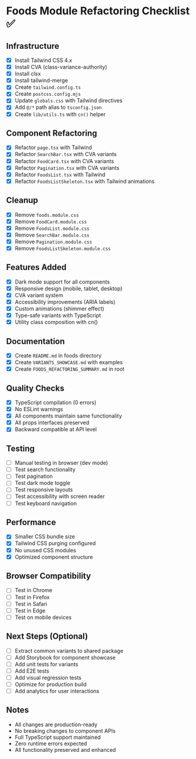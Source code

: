 # Foods Module Refactoring Checklist ✅

## Infrastructure

- [x] Install Tailwind CSS 4.x
- [x] Install CVA (class-variance-authority)
- [x] Install clsx
- [x] Install tailwind-merge
- [x] Create `tailwind.config.ts`
- [x] Create `postcss.config.mjs`
- [x] Update `globals.css` with Tailwind directives
- [x] Add `@/*` path alias to `tsconfig.json`
- [x] Create `lib/utils.ts` with `cn()` helper

## Component Refactoring

- [x] Refactor `page.tsx` with Tailwind
- [x] Refactor `SearchBar.tsx` with CVA variants
- [x] Refactor `FoodCard.tsx` with CVA variants
- [x] Refactor `Pagination.tsx` with CVA variants
- [x] Refactor `FoodsList.tsx` with Tailwind
- [x] Refactor `FoodsListSkeleton.tsx` with Tailwind animations

## Cleanup

- [x] Remove `foods.module.css`
- [x] Remove `FoodCard.module.css`
- [x] Remove `FoodsList.module.css`
- [x] Remove `SearchBar.module.css`
- [x] Remove `Pagination.module.css`
- [x] Remove `FoodsListSkeleton.module.css`

## Features Added

- [x] Dark mode support for all components
- [x] Responsive design (mobile, tablet, desktop)
- [x] CVA variant system
- [x] Accessibility improvements (ARIA labels)
- [x] Custom animations (shimmer effect)
- [x] Type-safe variants with TypeScript
- [x] Utility class composition with cn()

## Documentation

- [x] Create `README.md` in foods directory
- [x] Create `VARIANTS_SHOWCASE.md` with examples
- [x] Create `FOODS_REFACTORING_SUMMARY.md` in root

## Quality Checks

- [x] TypeScript compilation (0 errors)
- [x] No ESLint warnings
- [x] All components maintain same functionality
- [x] All props interfaces preserved
- [x] Backward compatible at API level

## Testing

- [ ] Manual testing in browser (dev mode)
- [ ] Test search functionality
- [ ] Test pagination
- [ ] Test dark mode toggle
- [ ] Test responsive layouts
- [ ] Test accessibility with screen reader
- [ ] Test keyboard navigation

## Performance

- [x] Smaller CSS bundle size
- [x] Tailwind CSS purging configured
- [x] No unused CSS modules
- [x] Optimized component structure

## Browser Compatibility

- [ ] Test in Chrome
- [ ] Test in Firefox
- [ ] Test in Safari
- [ ] Test in Edge
- [ ] Test on mobile devices

## Next Steps (Optional)

- [ ] Extract common variants to shared package
- [ ] Add Storybook for component showcase
- [ ] Add unit tests for variants
- [ ] Add E2E tests
- [ ] Add visual regression tests
- [ ] Optimize for production build
- [ ] Add analytics for user interactions

## Notes

- All changes are production-ready
- No breaking changes to component APIs
- Full TypeScript support maintained
- Zero runtime errors expected
- All functionality preserved and enhanced
